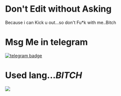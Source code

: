 # Don't Edit without Asking
Because i can Kick u out...so don't Fu*k with me..Bitch
  # Msg Me in telegram 
  [![telegram badge](https://img.shields.io/badge/WONKRU_HERE-30302f?style=flat&logo=telegram)](https://t.me/WONKRU_HERE)


# Used lang...*BITCH*
<a href="https://github.com/its-leo-bitch">
  <img align="center" src="https://github-readme-stats.vercel.app/api/top-langs/?username=its-leo-bitch&theme=dark&hide_langs_below=1" />
</a>
